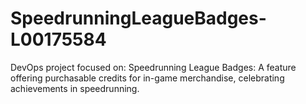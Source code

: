 # SpeedrunningLeagueBadges-L00175584
DevOps project focused on: Speedrunning League Badges: A feature offering purchasable credits for in-game merchandise, celebrating achievements in speedrunning.
